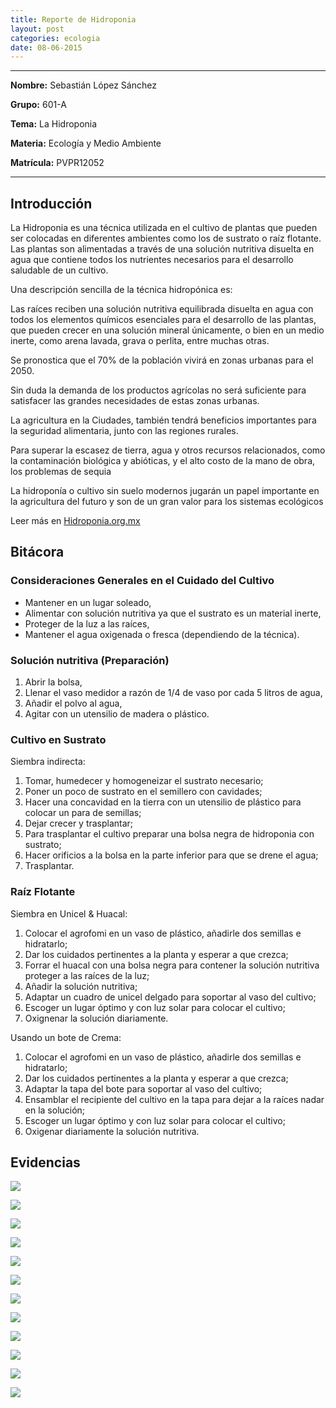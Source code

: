```yaml
---
title: Reporte de Hidroponia
layout: post
categories: ecologia
date: 08-06-2015
---
```


<hr>

**Nombre:** Sebastián López Sánchez

**Grupo:** 601-A

**Tema:** La Hidroponia

**Materia:** Ecología y Medio Ambiente

**Matrícula:** PVPR12052

<hr>

## Introducción

La Hidroponia es una técnica utilizada en el cultivo de plantas que pueden ser colocadas en diferentes ambientes como los de sustrato o raíz flotante. Las plantas son alimentadas a través de una solución nutritiva disuelta en agua que contiene todos los nutrientes necesarios para el desarrollo saludable de un cultivo.

Una descripción sencilla de la técnica hidropónica es:

Las raíces reciben una solución nutritiva equilibrada disuelta en agua con todos los elementos químicos esenciales para el desarrollo de las plantas, que pueden crecer en una solución mineral únicamente, o bien en un medio inerte, como arena lavada, grava o perlita, entre muchas otras.

Se pronostica que el 70% de la población vivirá en zonas urbanas para el 2050.

Sin duda la demanda de los productos agrícolas no será suficiente para satisfacer las grandes necesidades de estas zonas urbanas.

La agricultura en la Ciudades, también tendrá beneficios importantes para la seguridad alimentaria, junto con las regiones rurales.

Para superar la escasez de tierra, agua y otros recursos relacionados, como la contaminación biológica y abióticas, y el alto costo de la mano de obra, los problemas de sequia

La hidroponía o cultivo sin suelo modernos jugarán un papel importante en la agricultura del futuro y son de un gran valor para los sistemas ecológicos

Leer más en [Hidroponia.org.mx](http://hidroponia.org.mx/cultivo-hidroponico/que-es-la-hidroponia/)

## Bitácora

### Consideraciones Generales en el Cuidado del Cultivo

+ Mantener en un lugar soleado,
+ Alimentar con solución nutritiva ya que el sustrato es un material inerte,
+ Proteger de la luz a las raíces,
+ Mantener el agua oxigenada o fresca (dependiendo de la técnica).

### Solución nutritiva (Preparación)

1. Abrir la bolsa,
2. Llenar el vaso medidor a razón de 1/4 de vaso por cada 5 litros de agua,
3. Añadir el polvo al agua,
4. Agitar con un utensilio de madera o plástico.


### Cultivo en Sustrato

Siembra indirecta:

1. Tomar, humedecer y homogeneizar el sustrato necesario;
2. Poner un poco de sustrato en el semillero con cavidades;
3. Hacer una concavidad en la tierra con un utensilio de plástico para colocar un para de semillas;
4. Dejar crecer y trasplantar;
5. Para trasplantar el cultivo preparar una bolsa negra de hidroponia con sustrato;
6. Hacer orificios a la bolsa en la parte inferior para que se drene el agua;
7. Trasplantar.

### Raíz Flotante 

Siembra en Unicel & Huacal:

1. Colocar el agrofomi en un vaso de plástico, añadirle dos semillas e hidratarlo;
2. Dar los cuidados pertinentes a la planta y esperar a que crezca;
3. Forrar el huacal con una bolsa negra para contener la solución nutritiva proteger a las raíces de la luz;
4. Añadir la solución nutritiva;
5. Adaptar un cuadro de unicel delgado para soportar al vaso del cultivo;
6. Escoger un lugar óptimo y con luz solar para colocar el cultivo;
7. Oxignenar la solución diariamente.

Usando un bote de Crema:

1. Colocar el agrofomi en un vaso de plástico, añadirle dos semillas e hidratarlo;
2. Dar los cuidados pertinentes a la planta y esperar a que crezca;
3. Adaptar la tapa del bote para soportar al vaso del cultivo;
4. Ensamblar el recipiente del cultivo en la tapa para dejar a la raíces nadar en la solución;
5. Escoger un lugar óptimo y con luz solar para colocar el cultivo;
6. Oxigenar diariamente la solución nutritiva.

## Evidencias

![](//sebastianls.com/colegio_anahuac/assets/img/reporte-ecologia/1.jpeg)

![](//sebastianls.com/colegio_anahuac/assets/img/reporte-ecologia/2.jpeg)

![](//sebastianls.com/colegio_anahuac/assets/img/reporte-ecologia/3.jpeg)

![](//sebastianls.com/colegio_anahuac/assets/img/reporte-ecologia/4.jpeg)

![](//sebastianls.com/colegio_anahuac/assets/img/reporte-ecologia/5.jpeg)

![](//sebastianls.com/colegio_anahuac/assets/img/reporte-ecologia/6.jpeg)

![](//sebastianls.com/colegio_anahuac/assets/img/reporte-ecologia/7.jpeg)

![](//sebastianls.com/colegio_anahuac/assets/img/reporte-ecologia/8.jpeg)

![](//sebastianls.com/colegio_anahuac/assets/img/reporte-ecologia/9.jpeg)

![](//sebastianls.com/colegio_anahuac/assets/img/reporte-ecologia/11.jpeg)

![](//sebastianls.com/colegio_anahuac/assets/img/reporte-ecologia/12.jpeg)

![](//sebastianls.com/colegio_anahuac/assets/img/reporte-ecologia/13.jpeg)